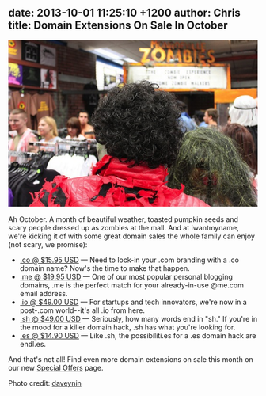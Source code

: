 date: 2013-10-01 11:25:10 +1200
author: Chris
title: Domain Extensions On Sale In October
----

![Zombie](/media/2013-10-01-4003660200_37af59ed1b_z.jpg)

<!-- excerpt -->

Ah October. A month of beautiful weather, toasted pumpkin seeds and scary people dressed up as zombies at the mall. And at iwantmyname, we're kicking it of with some great domain sales the whole family can enjoy (not scary, we promise):

<!-- /excerpt -->

+ [.co @ $15.95 USD][1] — Need to lock-in your .com branding with a .co domain name? Now's the time to make that happen. 
+ [.me @ $19.95 USD][2] — One of our most popular personal blogging domains, .me is the perfect match for your already-in-use @me.com email address.
+ [.io @ $49.00 USD][3] — For startups and tech innovators, we're now in a post-.com world--it's all .io from here.
+ [.sh @ $49.00 USD][4] — Seriously, how many words end in "sh." If you're in the mood for a killer domain hack, .sh has what you're looking for. 
+ [.es @ $14.90 USD][5] — Like .sh, the possibiliti.es for a .es domain hack are endl.es. 

And that's not all! Find even more domain extensions on sale this month on our new [Special Offers][6] page. 

Photo credit: [daveynin][7]

[1]: https://iwantmyname.com/domains/co-colombian-domain-name-registration-for-colombia
[2]: https://iwantmyname.com/domains/me-montenegrean-domain-name-registration-for-montenegro
[3]: https://iwantmyname.com/domains/io-domain-name-registration-for-british-indian-ocean-territory
[4]: https://iwantmyname.com/domains/sh-domain-name-registration-for-saint-helena
[5]: https://iwantmyname.com/domains/es-spanish-domain-name-registration-for-spain
[6]: https://iwantmyname.com/domains/special-offer
[7]: http://www.flickr.com/photos/daveynin/
